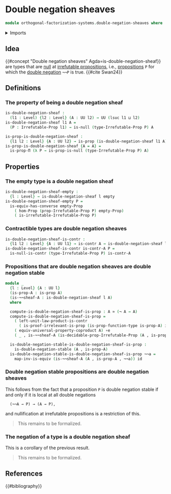 # Double negation sheaves

```agda
module orthogonal-factorization-systems.double-negation-sheaves where
```

<details><summary>Imports</summary>

```agda
open import foundation.contractible-types
open import foundation.dependent-pair-types
open import foundation.disjunction
open import foundation.double-negation
open import foundation.double-negation-stable-propositions
open import foundation.empty-types
open import foundation.irrefutable-propositions
open import foundation.logical-equivalences
open import foundation.negation
open import foundation.raising-universe-levels
open import foundation.type-arithmetic-cartesian-product-types
open import foundation.universal-property-coproduct-types
open import foundation.universe-levels

open import foundation-core.equivalences
open import foundation-core.function-types
open import foundation-core.propositions
open import foundation-core.transport-along-identifications

open import orthogonal-factorization-systems.local-types
open import orthogonal-factorization-systems.modal-operators
open import orthogonal-factorization-systems.null-types
open import orthogonal-factorization-systems.uniquely-eliminating-modalities
```

</details>

## Idea

{{#concept "Double negation sheaves" Agda=is-double-negation-sheaf}} are types
that are [null](orthogonal-factorization-systems.null-types.md) at
[irrefutable propositions](foundation.irrefutable-propositions.md), i.e.,
[propositions](foundation-core.propositions.md) `P` for which the
[double negation](foundation.double-negation.md) `¬¬P` is true. {{#cite Swan24}}

## Definitions

### The property of being a double negation sheaf

```agda
is-double-negation-sheaf :
  (l1 : Level) {l2 : Level} (A : UU l2) → UU (lsuc l1 ⊔ l2)
is-double-negation-sheaf l1 A =
  (P : Irrefutable-Prop l1) → is-null (type-Irrefutable-Prop P) A

is-prop-is-double-negation-sheaf :
  {l1 l2 : Level} {A : UU l2} → is-prop (is-double-negation-sheaf l1 A)
is-prop-is-double-negation-sheaf {A = A} =
  is-prop-Π (λ P → is-prop-is-null (type-Irrefutable-Prop P) A)
```

## Properties

### The empty type is a double negation sheaf

```agda
is-double-negation-sheaf-empty :
  {l : Level} → is-double-negation-sheaf l empty
is-double-negation-sheaf-empty P =
  is-equiv-has-converse empty-Prop
    ( hom-Prop (prop-Irrefutable-Prop P) empty-Prop)
    ( is-irrefutable-Irrefutable-Prop P)
```

### Contractible types are double negation sheaves

```agda
is-double-negation-sheaf-is-contr :
  {l1 l2 : Level} {A : UU l1} → is-contr A → is-double-negation-sheaf l2 A
is-double-negation-sheaf-is-contr is-contr-A P =
  is-null-is-contr (type-Irrefutable-Prop P) is-contr-A
```

### Propositions that are double negation sheaves are double negation stable

```agda
module _
  {l : Level} {A : UU l}
  (is-prop-A : is-prop A)
  (is-¬¬sheaf-A : is-double-negation-sheaf l A)
  where

  compute-is-double-negation-sheaf-is-prop : A ≃ (¬ A → A)
  compute-is-double-negation-sheaf-is-prop =
    ( left-unit-law-product-is-contr
      ( is-proof-irrelevant-is-prop (is-prop-function-type is-prop-A) id)) ∘e
    ( equiv-universal-property-coproduct A) ∘e
    ( _ , is-¬¬sheaf-A (is-decidable-prop-Irrefutable-Prop (A , is-prop-A)))

  is-double-negation-stable-is-double-negation-sheaf-is-prop :
    is-double-negation-stable (A , is-prop-A)
  is-double-negation-stable-is-double-negation-sheaf-is-prop ¬¬a =
    map-inv-is-equiv (is-¬¬sheaf-A (A , is-prop-A , ¬¬a)) id
```

### Double negation stable propositions are double negation sheaves

This follows from the fact that a proposition `P` is double negation stable if
and only if it is local at all double negations

```text
  (¬¬A → P) → (A → P),
```

and nullification at irrefutable propositions is a restriction of this.

> This remains to be formalized.

### The negation of a type is a double negation sheaf

This is a corollary of the previous result.

> This remains to be formalized.

## References

{{#bibliography}}
